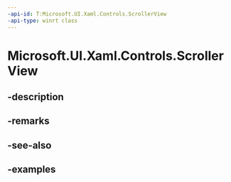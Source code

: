 ```yaml
---
-api-id: T:Microsoft.UI.Xaml.Controls.ScrollerView
-api-type: winrt class
---
```


<!-- Class syntax.
public class ScrollerView : Control, Control
-->

# Microsoft.UI.Xaml.Controls.ScrollerView

## -description

## -remarks

## -see-also

## -examples

